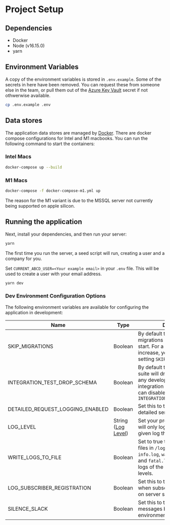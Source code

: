 # Project Setup

## Dependencies

- Docker
- Node (v16.15.0)
- yarn

## Environment Variables

A copy of the environment variables is stored in `.env.example`. Some of the secrets in here have been removed. You can request these from someone else in the team, or pull them out of the [Azure Key Vault](https://portal.azure.com/#view/HubsExtension/BrowseResource/resourceType/Microsoft.KeyVault%2Fvaults) secret if not othwerwise available.

```bash
cp .env.example .env
```

## Data stores

The application data stores are managed by [Docker](https://www.docker.com/). There are docker compose configurations for Intel and M1 macbooks. You can run the following command to start the containers:

### Intel Macs

```bash
docker-compose up --build
```

### M1 Macs

```bash
docker-compose -f docker-compose-m1.yml up
```

The reason for the M1 variant is due to the MSSQL server not currently being supported on apple silicon.

## Running the application

Next, install your dependencies, and then run your server:

```bash
yarn
```

The first time you run the server, a seed script will run, creating a user and a company for you.

Set `CURRENT_ABCD_USER=<Your example email>` in your `.env` file. This will be used to create a user with your email address.

```bash
yarn dev
```

### Dev Environment Configuration Options

The following environment variables are available for configuring the application in development:

| Name                             | Type                                                                                   | Description                                                                                                                                                                              |
| -------------------------------- | -------------------------------------------------------------------------------------- | ---------------------------------------------------------------------------------------------------------------------------------------------------------------------------------------- |
| SKIP_MIGRATIONS                  | Boolean                                                                                | By default the database migrations are ran on server start. For a slight performance increase, you can disable this by setting `SKIP_MIGRATIONS=1`.                                      |
| INTEGRATION_TEST_DROP_SCHEMA     | Boolean                                                                                | By default the integration test suite will drop the schema and any development data when the integration tests are run. You can disable this by setting `INTEGRATION_TEST_DROP_SCHEMA=0` |
| DETAILED_REQUEST_LOGGING_ENABLED | Boolean                                                                                | Set this to true to enable more detailed server request logs.                                                                                                                            |
| LOG_LEVEL                        | String ([Log Level](https://getpino.io/#/docs/api?id=loggerlevel-string-gettersetter)) | Set your preferred Log Level, will only log data _above_ your given log threshold level                                                                                                  |
| WRITE_LOGS_TO_FILE               | Boolean                                                                                | Set to true to write the logs to files in `/logs` directory. The `info.log`, `warn.log`, `error.log` and `fatal.log` files collect the logs of the corresponding levels.                 |
| LOG_SUBSCRIBER_REGISTRATION      | Boolean                                                                                | Set this to true to disable the log when subscribers are registered on server startup .                                                                                                  |
| SILENCE_SLACK                    | Boolean                                                                                | Set this to true to prevent slack messages being set from an environment.                                                                                                                |

